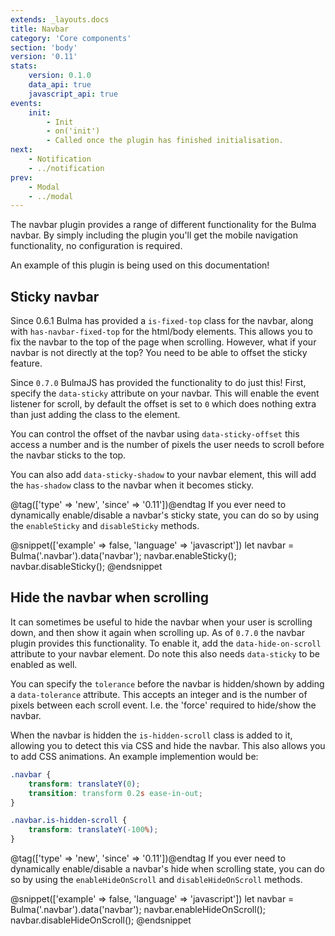 ```yaml
---
extends: _layouts.docs
title: Navbar
category: 'Core components'
section: 'body'
version: '0.11'
stats:
    version: 0.1.0
    data_api: true
    javascript_api: true
events:
    init:
        - Init
        - on('init')
        - Called once the plugin has finished initialisation.
next:
    - Notification
    - ../notification
prev:
    - Modal
    - ../modal
---
```


The navbar plugin provides a range of different functionality for the Bulma navbar. By simply including the plugin you'll get the mobile navigation functionality, no configuration is required.

An example of this plugin is being used on this documentation!

## Sticky navbar
Since 0.6.1 Bulma has provided a `is-fixed-top` class for the navbar, along with `has-navbar-fixed-top` for the html/body elements. This allows you to fix the navbar to the top of the page when scrolling. However, what if your navbar is not directly at the top? You need to be able to offset the sticky feature.

Since `0.7.0` BulmaJS has provided the functionality to do just this! First, specify the `data-sticky` attribute on your navbar. This will enable the event listener for scroll, by default the offset is set to `0` which does nothing extra than just adding the class to the element.

You can control the offset of the navbar using `data-sticky-offset` this access a number and is the number of pixels the user needs to scroll before the navbar sticks to the top.

You can also add `data-sticky-shadow` to your navbar element, this will add the `has-shadow` class to the navbar when it becomes sticky.

@tag(['type' => 'new', 'since' => '0.11'])@endtag
If you ever need to dynamically enable/disable a navbar's sticky state, you can do so by using the `enableSticky` and `disableSticky` methods.

@snippet(['example' => false, 'language' => 'javascript'])
let navbar = Bulma('.navbar').data('navbar');
navbar.enableSticky();
navbar.disableSticky();
@endsnippet

## Hide the navbar when scrolling
It can sometimes be useful to hide the navbar when your user is scrolling down, and then show it again when scrolling up. As of `0.7.0` the navbar plugin provides this functionality. To enable it, add the `data-hide-on-scroll` attribute to your navbar element. Do note this also needs `data-sticky` to be enabled as well.

You can specify the `tolerance` before the navbar is hidden/shown by adding a `data-tolerance` attribute. This accepts an integer and is the number of pixels between each scroll event. I.e. the 'force' required to hide/show the navbar.

When the navbar is hidden the `is-hidden-scroll` class is added to it, allowing you to detect this via CSS and hide the navbar. This also allows you to add CSS animations. An example implemention would be:

```css
.navbar {
    transform: translateY(0);
    transition: transform 0.2s ease-in-out;
}

.navbar.is-hidden-scroll {
    transform: translateY(-100%);
}
```

@tag(['type' => 'new', 'since' => '0.11'])@endtag
If you ever need to dynamically enable/disable a navbar's hide when scrolling state, you can do so by using the `enableHideOnScroll` and `disableHideOnScroll` methods.

@snippet(['example' => false, 'language' => 'javascript'])
let navbar = Bulma('.navbar').data('navbar');
navbar.enableHideOnScroll();
navbar.disableHideOnScroll();
@endsnippet